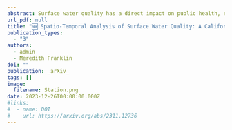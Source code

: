 ```yaml
---
abstract: Surface water quality has a direct impact on public health, ecosystems, and agriculture, in addition to being an important indicator of the overall health of the environment. This study offers a comprehensive assessment of these patterns by leveraging around 70 years of data in California, taking into account climate zones and geographical types. We analyzed surface water quality indicators, including pH, dissolved oxygen, specific conductance, and water temperature, based on field results from 5,080 water quality stations in California Water Quality Data (CWQD). Machine learning (ML) models were developed to establish relationships between spatial and temporal variables, climate zones, geographical types, and water quality indicators. Applying these models to spatially interpolate the four water quality indicators over California, the research results indicate an uneven distribution of water quality indicators in California, suggesting the presence of potential pollution zones, seawater erosion, and effects of climate change.
url_pdf: null
title: "🆕 Spatio-Temporal Analysis of Surface Water Quality: A California Case Study"
publication_types:
  - "3"
authors:
  - admin
  - Meredith Franklin
doi: ""
publication: _arXiv_
tags: []
image:
  filename: Station.png
date: 2023-12-26T00:00:00.000Z
#links:
#  - name: DOI
#    url: https://arxiv.org/abs/2311.12736
---
```

